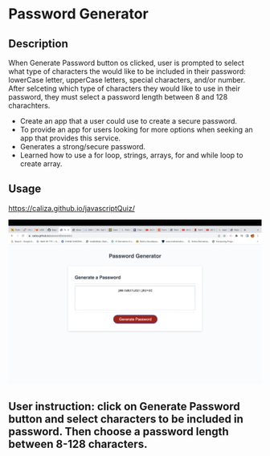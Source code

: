 # Password Generator

## Description

When Generate Password button os clicked, user is prompted to select what type of characters the would like to be included in their password: lowerCase letter, upperCase letters, special characters, and/or number. After selceting which type of characters they would like to use in their password, they must select a password length between 8 and 128 charachters.

- Create an app that a user could use to create a secure password.
- To provide an app for users looking for more options when seeking an app that provides this service.
- Generates a strong/secure password.
- Learned how to use a for loop, strings, arrays, for and while loop to create array.

## Usage

https://caliza.github.io/javascriptQuiz/

![PasswordGenerator!](passwordGenerator.jpg)

## User instruction: click on Generate Password button and select characters to be included in password. Then choose a password length between 8-128 characters. 
